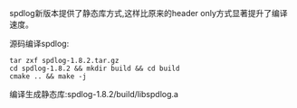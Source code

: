 spdlog新版本提供了静态库方式,这样比原来的header only方式显著提升了编译速度。

源码编译spdlog:

```shell
tar zxf spdlog-1.8.2.tar.gz
cd spdlog-1.8.2 && mkdir build && cd build
cmake .. && make -j
```

编译生成静态库:spdlog-1.8.2/build/libspdlog.a